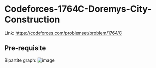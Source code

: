 # Codeforces-1764C-Doremys-City-Construction
Link: https://codeforces.com/problemset/problem/1764/C
## Pre-requisite
Bipartite graph:
![image](https://user-images.githubusercontent.com/51401355/222739515-464fbf3f-72e3-4a53-a3a4-6e8e99add806.png)
